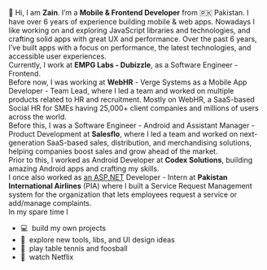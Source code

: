 👋 Hi, I am **Zain**. I’m a **Mobile & Frontend Developer** from 🇵🇰 Pakistan. I have over 6 years of experience building mobile & web apps. Nowadays I like working on and exploring JavaScript libraries and technologies, and crafting solid apps with great UX and performance.
Over the past 6 years, I’ve built apps with a focus on performance, the latest technologies, and accessible user experiences.
<br/>
Currently, I work at **EMPG Labs - Dubizzle**, as a Software Engineer - Frontend.
<br/>
Before now, I was working at **WebHR** - Verge Systems as a Mobile App Developer - Team Lead, where I led a team and worked on multiple products related to HR and recruitment. Mostly on WebHR, a SaaS-based Social HR for SMEs having 25,000+ client companies and millions of users across the world.
<br/>
Before this, I was a Software Engineer - Android and Assistant Manager - Product Development at **Salesflo**, where I led a team and worked on next-generation SaaS-based sales, distribution, and merchandising solutions, helping companies boost sales and grow ahead of the market.
<br/>
Prior to this, I worked as Android Developer at **Codex Solutions**, building amazing Android apps and crafting my skills.
<br/>
I once also worked as [an ASP.NET](http://asp.net/) Developer - Intern at **Pakistan International Airlines** (PIA) where I built a Service Request Management system for the organization that lets employees request a service or add/manage complaints.
<br/>
In my spare time I
<br/>

- 💻  build my own projects
- 🔎  explore new tools, libs, and UI design ideas
- 🏓  play table tennis and foosball
- 🍿  watch Netflix
